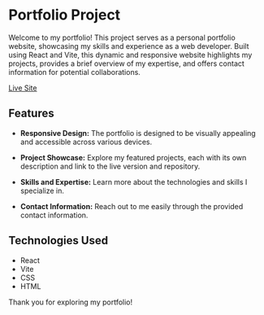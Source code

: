 # Portfolio Project

Welcome to my portfolio! This project serves as a personal portfolio website, showcasing my skills and experience as a web developer. Built using React and Vite, this dynamic and responsive website highlights my projects, provides a brief overview of my expertise, and offers contact information for potential collaborations.

[Live Site](https://kimsportfolio.vercel.app)

## Features

- **Responsive Design:** The portfolio is designed to be visually appealing and accessible across various devices.

- **Project Showcase:** Explore my featured projects, each with its own description and link to the live version and repository.

- **Skills and Expertise:** Learn more about the technologies and skills I specialize in.

- **Contact Information:** Reach out to me easily through the provided contact information.

## Technologies Used

- React
- Vite
- CSS
- HTML

Thank you for exploring my portfolio!
